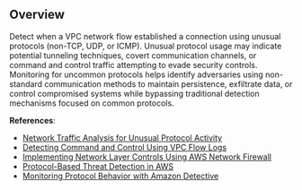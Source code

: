 ## Overview

Detect when a VPC network flow established a connection using unusual protocols (non-TCP, UDP, or ICMP). Unusual protocol usage may indicate potential tunneling techniques, covert communication channels, or command and control traffic attempting to evade security controls. Monitoring for uncommon protocols helps identify adversaries using non-standard communication methods to maintain persistence, exfiltrate data, or control compromised systems while bypassing traditional detection mechanisms focused on common protocols.

**References**:
- [Network Traffic Analysis for Unusual Protocol Activity](https://aws.amazon.com/blogs/security/how-to-use-amazon-guardduty-and-vpc-flow-logs-to-identify-suspicious-traffic/)
- [Detecting Command and Control Using VPC Flow Logs](https://aws.amazon.com/blogs/security/how-to-detect-analyze-and-respond-to-security-threats-using-amazon-guardduty-and-amazon-detective/)
- [Implementing Network Layer Controls Using AWS Network Firewall](https://aws.amazon.com/blogs/networking-and-content-delivery/deployment-models-for-aws-network-firewall/)
- [Protocol-Based Threat Detection in AWS](https://aws.amazon.com/blogs/security/detecting-and-remediating-aws-security-hub-controls-with-aws-config-and-aws-cloudformation/)
- [Monitoring Protocol Behavior with Amazon Detective](https://aws.amazon.com/blogs/security/how-to-investigate-vpc-flow-with-amazon-detective/)